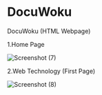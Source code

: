 # DocuWoku
DocuWoku (HTML Webpage)


1.Home Page

![Screenshot (7)](https://user-images.githubusercontent.com/55348957/215542170-b44d8fe5-3723-4dbb-a680-8674ac5a371a.png)


2.Web Technology (First Page)

![Screenshot (8)](https://user-images.githubusercontent.com/55348957/215660962-b83a7d58-154b-40bd-ab35-796f959edfeb.png)

